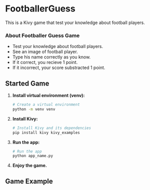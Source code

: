 # FootballerGuess
This is a Kivy game that test your knowledge about football players.

### About Footballer Guess Game
- Test your knowledge about football players.
- See an image of football player.
- Type his name correctly as you know.
- If it correct, you recieve 1 point.
- If it incorrect, your score substracted 1 point.

## Started Game

1. **Install virtual environment (venv):**

    ```bash
    # Create a virtual environment
    python -m venv venv
    ```

2. **Install Kivy:**

    ```bash
    # Install Kivy and its dependencies
    pip install kivy kivy_examples
    ```

3. **Run the app:**

    ```bash
    # Run the app
    python app_name.py
    ```

4. **Enjoy the game.**

## Game Example
